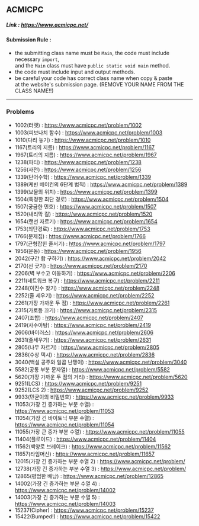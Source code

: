## ACMICPC
##### Link : https://www.acmicpc.net/

#### Submission Rule : 
 - the submitting class name must be ```Main```, the code must include necessary ```import```,   
   and the ```Main``` class must have ```public static void main``` method.   
 - the code must include input and output methods.
 - be careful your code has correct class name when copy & paste   
   at the website's submission page. (REMOVE YOUR NAME FROM THE CLASS NAME!!)
 
   
---------
### Problems
* 1002(터렛) : https://www.acmicpc.net/problem/1002
* 1003(피보나치 함수) : https://www.acmicpc.net/problem/1003
* 1010(다리 놓기) : https://www.acmicpc.net/problem/1010
* 1167(트리의 지름) : https://www.acmicpc.net/problem/1167
* 1967(트리의 지름) : https://www.acmicpc.net/problem/1967
* 1238(파티) : https://www.acmicpc.net/problem/1238
* 1256(사전) : https://www.acmicpc.net/problem/1256
* 1339(단어수학) : https://www.acmicpc.net/problem/1339
* 1389(케빈 베이컨의 6단계 법칙) : https://www.acmicpc.net/problem/1389
* 1399(보물의 위치) : https://www.acmicpc.net/problem/1399
* 1504(특정한 최단 경로) : https://www.acmicpc.net/problem/1504
* 1507(궁금한 민호) : https://www.acmicpc.net/problem/1507
* 1520(내리막 길) : https://www.acmicpc.net/problem/1520
* 1654(랜선 자르기) : https://www.acmicpc.net/problem/1654
* 1753(최단경로) : https://www.acmicpc.net/problem/1753
* 1766(문제집) : https://www.acmicpc.net/problem/1766
* 1797(균형잡힌 줄서기) : https://www.acmicpc.net/problem/1797
* 1956(운동) : https://www.acmicpc.net/problem/1956
* 2042(구간 합 구하기) : https://www.acmicpc.net/problem/2042
* 2170(선 긋기) : https://www.acmicpc.net/problem/2170
* 2206(벽 부수고 이동하기) : https://www.acmicpc.net/problem/2206
* 2211(네트워크 복구) : https://www.acmicpc.net/problem/2211
* 2248(이진수 찾기) : https://www.acmicpc.net/problem/2248
* 2252(줄 세우기) : https://www.acmicpc.net/problem/2252
* 2261(가장 가까운 두 점) : https://www.acmicpc.net/problem/2261
* 2315(가로등 끄기) : https://www.acmicpc.net/problem/2315
* 2407(조합) : https://www.acmicpc.net/problem/2407
* 2419(사수아탕) : https://www.acmicpc.net/problem/2419
* 2606(바이러스) : https://www.acmicpc.net/problem/2606
* 2631(줄세우기) : https://www.acmicpc.net/problem/2631
* 2805(나무 자르기) : https://www.acmicpc.net/problem/2805
* 2836(수상 택시) : https://www.acmicpc.net/problem/2836
* 3040(백설 공주와 일곱 난쟁이) : https://www.acmicpc.net/problem/3040
* 5582(공통 부분 문자열) : https://www.acmicpc.net/problem/5582
* 5620(가장 가까운 두 점의 거리) : https://www.acmicpc.net/problem/5620
* 9251(LCS) : https://www.acmicpc.net/problem/9251
* 9252(LCS 2) : https://www.acmicpc.net/problem/9252
* 9933(민균이의 비밀번호) : https://www.acmicpc.net/problem/9933
* 11053(가장 긴 증가하는 부분 수열) : https://www.acmicpc.net/problem/11053
* 11054(가장 긴 바이토닉 부분 수열) : https://www.acmicpc.net/problem/11054
* 11055(가장 큰 증가 부분 수열) : https://www.acmicpc.net/problem/11055
* 11404(플로이드) : https://www.acmicpc.net/problem/11404
* 11562(백양로 브레이크) : https://www.acmicpc.net/problem/11562
* 11657(타임머신) : https://www.acmicpc.net/problem/11657
* 12015(가장 긴 증가하는 부분 수열 2) : https://www.acmicpc.net/problem/
* 12738(가장 긴 증가하는 부분 수열 3) : https://www.acmicpc.net/problem/
* 12865(평범한 배낭) : https://www.acmicpc.net/problem/12865
* 14002(가장 긴 증가하는 부분 수열 4) : https://www.acmicpc.net/problem/14002
* 14003(가장 긴 증가하는 부분 수열 5) : https://www.acmicpc.net/problem/14003
* 15237(Cipher) : https://www.acmicpc.net/problem/15237
* 15422(Bumped!) : https://www.acmicpc.net/problem/15422
